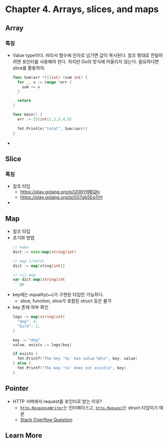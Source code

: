 # Chapter 4. Arrays, slices, and maps

## Array

### 특징
- Value type이다. 따라서 함수에 인자로 넘기면 값이 복사된다. 참조 형태로 전달하려면 포인터를 사용해야 한다. 하지만 Go의 방식에 어울리지 않는다. 필요하다면 slice를 활용하자.
  ```go
  func Sum(arr *[5]int) (sum int) {
    for _, v := range *arr {
      sum += v
    }

    return
  }

  func main() {
    arr := [5]int{1,2,3,4,5}
    
    fmt.Println("total", Sum(&arr))
  }
  ```
- 

## Slice

### 특징
- 참조 타입
  - https://play.golang.org/p/l206Yl9BQhj
  - https://play.golang.org/p/G57qb5Eq7rH
- 

## Map
- 참조 타입
- 초기화 방법
  ```go
  // make
  dict := make(map[string]int)

  // map literal
  dict := map[sting]int{}

  // nil map
  var dict map[string]int
  ```go
  
  ```
- key에는 equality(`==`)가 구현된 타입만 가능하다.
  - slice, function, slice가 포함된 struct 등은 불가
- key 존재 여부 확인
  ```go
  legs := map[string]int{
    "dog": 4,
    "bird": 2,
  }

  key := "dog"
  value, exists := legs[key]

  if exists {
    fmt.Printf("The key '%s' has value %d\n", key, value)
  } else {
    fmt.Printf("The key '%s' does not exist\n", key)
  }
  ```

## Pointer

- HTTP 서버에서 request를 포인터로 받는 이유?
  - [`http.ResponseWriter`](https://golang.org/pkg/net/http/#ResponseWriter)는 인터페이스고, [`http.Request`](https://golang.org/pkg/net/http/#Request)는 struct 타입이기 때문
  - [Stack Overflow Question](https://stackoverflow.com/questions/13255907/in-go-http-handlers-why-is-the-responsewriter-a-value-but-the-request-a-pointer)


## Learn More